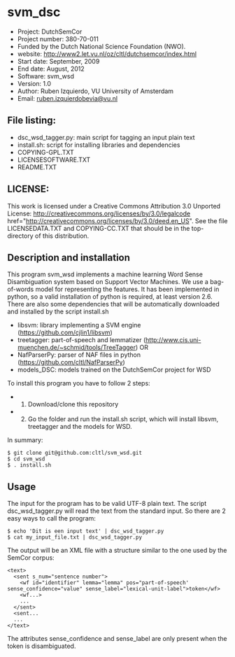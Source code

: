 svm_dsc
======

- Project: DutchSemCor
- Project number: 380-70-011
- Funded by the Dutch National Science Foundation (NWO).
- website: http://www2.let.vu.nl/oz/cltl/dutchsemcor/index.html
- Start date: September, 2009
- End date: August, 2012
- Software: svm_wsd
- Version: 1.0
- Author: Ruben Izquierdo, VU University of Amsterdam
- Email: ruben.izquierdobevia@vu.nl


File listing:
------------
- dsc_wsd_tagger.py: main script for tagging an input plain text
- install.sh: script for installing libraries and dependencies
- COPYING-GPL.TXT
- LICENSESOFTWARE.TXT
- README.TXT
  

LICENSE:
-------
This work is licensed under a Creative Commons Attribution 3.0 Unported License: http://creativecommons.org/licenses/by/3.0/legalcode
href="http://creativecommons.org/licenses/by/3.0/deed.en_US". See the file LICENSEDATA.TXT and COPYING-CC.TXT that should be in the
top-directory of this distribution.


Description and installation
----------------------------

This program svm_wsd implements a machine learning Word Sense Disambiguation system based on Support Vector
Machines. We use a bag-of-words model for representing the features. It has been implemented in python, so a valid installation of python is required, at least version 2.6. There are also
some dependencies that will be automatically downloaded and installed by the script install.sh
- libsvm: library implementing a SVM engine (https://github.com/cjlin1/libsvm)
- treetagger: part-of-speech and lemmatizer (http://www.cis.uni-muenchen.de/~schmid/tools/TreeTagger)
OR
- NafParserPy: parser of NAF files in python (https://github.com/cltl/NafParserPy)
- models_DSC: models trained on the DutchSemCor project for WSD

To install this program you have to follow 2 steps:
- 1) Download/clone this repository
- 2) Go the folder and run the install.sh script, which will install libsvm, treetagger and the models for WSD.

In summary:

````shell
$ git clone git@github.com:cltl/svm_wsd.git
$ cd svm_wsd
$ . install.sh
````

Usage
-----

The input for the program has to be valid UTF-8 plain text. The script dsc_wsd_tagger.py will read the text from the standard
input. So there are 2 easy ways to call the program:

````shell
$ echo 'Dit is een input text' | dsc_wsd_tagger.py
$ cat my_input_file.txt | dsc_wsd_tagger.py
````

The output will be an XML file with a structure similar to the one used by the SemCor corpus:

````shell
<text>
  <sent s_num="sentence number">
    <wf id="identifier" lemma="lemma" pos="part-of-speech' sense_confidence="value" sense_label="lexical-unit-label">token</wf>
    <wf...>
    ...
  </sent>
  <sent...
  ...
</text>
````

The attributes sense_confidence and sense_label are only present when the token is disambiguated.


